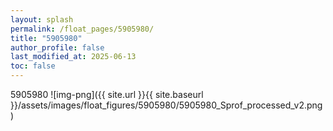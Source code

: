 ```yaml
---
layout: splash
permalink: /float_pages/5905980/
title: "5905980"
author_profile: false
last_modified_at: 2025-06-13
toc: false
---
```

 
5905980
![img-png]({{ site.url }}{{ site.baseurl }}/assets/images/float_figures/5905980/5905980_Sprof_processed_v2.png)